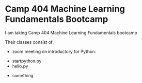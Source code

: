 # Camp 404 Machine Learning Fundamentals Bootcamp
 I am taking Camp 404 Machine Learning Fundamentals bootcamp
 
 Their classes consist of:
 * zoom meeting on introductory for Python:
  - startpython.py
  - hello.py
 * something
